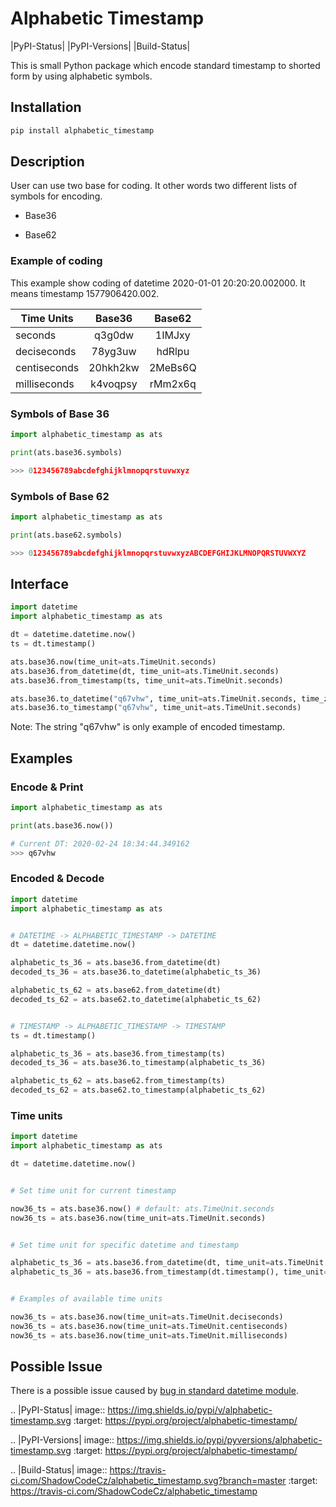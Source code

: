 # Alphabetic Timestamp

|PyPI-Status| |PyPI-Versions| |Build-Status|

This is small Python package which encode standard timestamp to shorted form by using alphabetic symbols. 

## Installation 

```python
pip install alphabetic_timestamp 
``` 

## Description

User can use two base for coding. It other words two different lists of symbols for encoding.
 * Base36
 
 * Base62

### Example of coding 
This example show coding of datetime 2020-01-01 20:20:20.002000. It means timestamp 1577906420.002.


| Time Units     | Base36       | Base62   |
| -------------- |:------------:|:--------:|
| seconds        |  q3g0dw      | 1IMJxy   |
| deciseconds    |  78yg3uw     | hdRlpu   |
| centiseconds   |  20hkh2kw    | 2MeBs6Q  |
| milliseconds   |  k4voqpsy    | rMm2x6q  |


 ### Symbols of Base 36
```python
import alphabetic_timestamp as ats

print(ats.base36.symbols)

>>> 0123456789abcdefghijklmnopqrstuvwxyz
``` 
 
### Symbols of Base 62
```python
import alphabetic_timestamp as ats

print(ats.base62.symbols)

>>> 0123456789abcdefghijklmnopqrstuvwxyzABCDEFGHIJKLMNOPQRSTUVWXYZ
``` 

## Interface
```python
import datetime
import alphabetic_timestamp as ats

dt = datetime.datetime.now()
ts = dt.timestamp()

ats.base36.now(time_unit=ats.TimeUnit.seconds)
ats.base36.from_datetime(dt, time_unit=ats.TimeUnit.seconds)
ats.base36.from_timestamp(ts, time_unit=ats.TimeUnit.seconds)

ats.base36.to_datetime("q67vhw", time_unit=ats.TimeUnit.seconds, time_zone=None)
ats.base36.to_timestamp("q67vhw", time_unit=ats.TimeUnit.seconds)
``` 

Note: The string "q67vhw" is only example of encoded timestamp.

## Examples

### Encode & Print
```python
import alphabetic_timestamp as ats

print(ats.base36.now())

# Current DT: 2020-02-24 18:34:44.349162
>>> q67vhw
``` 

### Encoded & Decode
```python
import datetime
import alphabetic_timestamp as ats


# DATETIME -> ALPHABETIC_TIMESTAMP -> DATETIME
dt = datetime.datetime.now()

alphabetic_ts_36 = ats.base36.from_datetime(dt)
decoded_ts_36 = ats.base36.to_datetime(alphabetic_ts_36)

alphabetic_ts_62 = ats.base62.from_datetime(dt)
decoded_ts_62 = ats.base62.to_datetime(alphabetic_ts_62) 


# TIMESTAMP -> ALPHABETIC_TIMESTAMP -> TIMESTAMP 
ts = dt.timestamp()

alphabetic_ts_36 = ats.base36.from_timestamp(ts)
decoded_ts_36 = ats.base36.to_timestamp(alphabetic_ts_36)

alphabetic_ts_62 = ats.base62.from_timestamp(ts)
decoded_ts_62 = ats.base62.to_timestamp(alphabetic_ts_62)
``` 

### Time units
```python
import datetime
import alphabetic_timestamp as ats

dt = datetime.datetime.now()


# Set time unit for current timestamp

now36_ts = ats.base36.now() # default: ats.TimeUnit.seconds
now36_ts = ats.base36.now(time_unit=ats.TimeUnit.seconds)


# Set time unit for specific datetime and timestamp

alphabetic_ts_36 = ats.base36.from_datetime(dt, time_unit=ats.TimeUnit.seconds)
alphabetic_ts_36 = ats.base36.from_timestamp(dt.timestamp(), time_unit=ats.TimeUnit.seconds)


# Examples of available time units

now36_ts = ats.base36.now(time_unit=ats.TimeUnit.deciseconds)
now36_ts = ats.base36.now(time_unit=ats.TimeUnit.centiseconds)
now36_ts = ats.base36.now(time_unit=ats.TimeUnit.milliseconds)
``` 

## Possible Issue
There is a possible issue caused by [bug in standard datetime module](https://bugs.python.org/issue37527).



.. |PyPI-Status| image:: https://img.shields.io/pypi/v/alphabetic-timestamp.svg
  :target: https://pypi.org/project/alphabetic-timestamp/

.. |PyPI-Versions| image:: https://img.shields.io/pypi/pyversions/alphabetic-timestamp.svg
   :target: https://pypi.org/project/alphabetic-timestamp/

.. |Build-Status| image:: https://travis-ci.com/ShadowCodeCz/alphabetic_timestamp.svg?branch=master
  :target: https://travis-ci.com/ShadowCodeCz/alphabetic_timestamp

